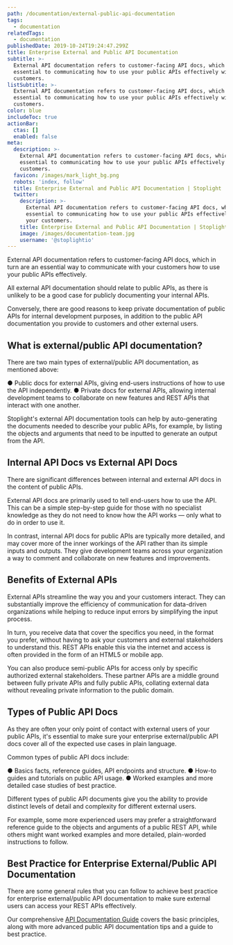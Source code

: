 ```yaml
---
path: /documentation/external-public-api-documentation
tags:
  - documentation
relatedTags:
  - documentation
publishedDate: 2019-10-24T19:24:47.299Z
title: Enterprise External and Public API Documentation
subtitle: >-
  External API documentation refers to customer-facing API docs, which are
  essential to communicating how to use your public APIs effectively with your
  customers.
listSubtitle: >-
  External API documentation refers to customer-facing API docs, which are
  essential to communicating how to use your public APIs effectively with your
  customers.
color: blue
includeToc: true
actionBar:
  ctas: []
  enabled: false
meta:
  description: >-
    External API documentation refers to customer-facing API docs, which are
    essential to communicating how to use your public APIs effectively with your
    customers.
  favicon: /images/mark_light_bg.png
  robots: 'index, follow'
  title: Enterprise External and Public API Documentation | Stoplight
  twitter:
    description: >-
      External API documentation refers to customer-facing API docs, which are
      essential to communicating how to use your public APIs effectively with
      your customers.
    title: Enterprise External and Public API Documentation | Stoplight
    image: /images/documentation-team.jpg
    username: '@stoplightio'
---
```

External API documentation refers to customer-facing API docs, which in turn are an essential way to communicate with your customers how to use your public APIs effectively.

All external API documentation should relate to public APIs, as there is unlikely to be a good case for publicly documenting your internal APIs.

Conversely, there are good reasons to keep private documentation of public APIs for internal development purposes, in addition to the public API documentation you provide to customers and other external users.

## What is external/public API documentation?

There are two main types of external/public API documentation, as mentioned above:

●	Public docs for external APIs, giving end-users instructions of how to use the API independently.
●	Private docs for external APIs, allowing internal development teams to collaborate on new features and REST APIs that interact with one another.

Stoplight's external API documentation tools can help by auto-generating the documents needed to describe your public APIs, for example, by listing the objects and arguments that need to be inputted to generate an output from the API.

## Internal API Docs vs External API Docs

There are significant differences between internal and external API docs in the content of public APIs.

External API docs are primarily used to tell end-users how to use the API. This can be a simple step-by-step guide for those with no specialist knowledge as they do not need to know how the API works — only what to do in order to use it.

In contrast, internal API docs for public APIs are typically more detailed, and may cover more of the inner workings of the API rather than its simple inputs and outputs. They give development teams across your organization a way to comment and collaborate on new features and improvements.

## Benefits of External APIs

External APIs streamline the way you and your customers interact. They can substantially improve the efficiency of communication for data-driven organizations while helping to reduce input errors by simplifying the input process.

In turn, you receive data that cover the specifics you need, in the format you prefer, without having to ask your customers and external stakeholders to understand this. REST APIs enable this via the internet and access is often provided in the form of an HTML5 or mobile app.

You can also produce semi-public APIs for access only by specific authorized external stakeholders. These partner APIs are a middle ground between fully private APIs and fully public APIs, collating external data without revealing private information to the public domain.

## Types of Public API Docs

As they are often your only point of contact with external users of your public APIs, it's essential to make sure your enterprise external/public API docs cover all of the expected use cases in plain language.

Common types of public API docs include:

●	Basics facts, reference guides, API endpoints and structure.
●	How-to guides and tutorials on public API usage.
●	Worked examples and more detailed case studies of best practice.

Different types of public API documents give you the ability to provide distinct levels of detail and complexity for different external users.

For example, some more experienced users may prefer a straightforward reference guide to the objects and arguments of a public REST API, while others might want worked examples and more detailed, plain-worded instructions to follow.

## Best Practice for Enterprise External/Public API Documentation

There are some general rules that you can follow to achieve best practice for enterprise external/public API documentation to make sure external users can access your REST APIs effectively.

Our comprehensive [API Documentation Guide](https://stoplight.io/api-documentation-guide/basics/) covers the basic principles, along with more advanced public API documentation tips and a guide to best practice.
